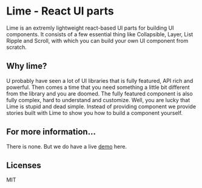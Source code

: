 # Lime - React UI parts

Lime is an extremly lightweight react-based UI parts for building UI components. It consists of a few essential thing like Collapsible, Layer, List Ripple and Scroll, with which you can build your own UI component from scratch.


## Why lime?

U probably have seen a lot of UI libraries that is fully featured, API rich and powerful. Then comes a time that you need something a little bit different from the library and you are doomed. The fully featured component is also fully complex, hard to understand and customize. Well, you are lucky that Lime is stupid and dead simple. Instead of providing component we provide stories built with Lime to show you how to build a component yourself.

## For more information...

There is none. But we do have a live [demo](http://www.codeburnt.com) here.

## Licenses

MIT
